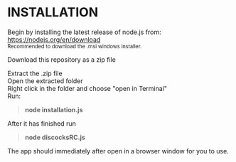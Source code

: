 # INSTALLATION
Begin by installing the latest release of node.js from:
https://nodejs.org/en/download  
<sub>Recommended to download the .msi windows installer.<sub/>    
  
Download this repository as a zip file  
  
Extract the .zip file  
Open the extracted folder  
Right click in the folder and choose "open in Terminal"  
Run:
> **node installation.js**
> 
After it has finished run  
> **node discocksRC.js**
>  

The app should immediately after open in a browser window for you to use.  
